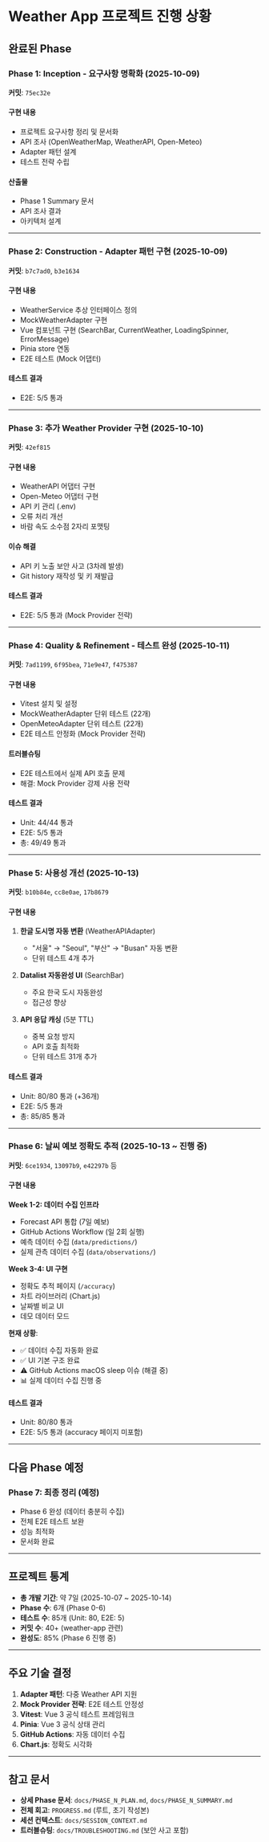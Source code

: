 # Weather App 프로젝트 진행 상황

## 완료된 Phase

### Phase 1: Inception - 요구사항 명확화 (2025-10-09)
**커밋**: `75ec32e`

#### 구현 내용
- 프로젝트 요구사항 정리 및 문서화
- API 조사 (OpenWeatherMap, WeatherAPI, Open-Meteo)
- Adapter 패턴 설계
- 테스트 전략 수립

#### 산출물
- Phase 1 Summary 문서
- API 조사 결과
- 아키텍처 설계

---

### Phase 2: Construction - Adapter 패턴 구현 (2025-10-09)
**커밋**: `b7c7ad0`, `b3e1634`

#### 구현 내용
- WeatherService 추상 인터페이스 정의
- MockWeatherAdapter 구현
- Vue 컴포넌트 구현 (SearchBar, CurrentWeather, LoadingSpinner, ErrorMessage)
- Pinia store 연동
- E2E 테스트 (Mock 어댑터)

#### 테스트 결과
- E2E: 5/5 통과

---

### Phase 3: 추가 Weather Provider 구현 (2025-10-10)
**커밋**: `42ef815`

#### 구현 내용
- WeatherAPI 어댑터 구현
- Open-Meteo 어댑터 구현
- API 키 관리 (.env)
- 오류 처리 개선
- 바람 속도 소수점 2자리 포맷팅

#### 이슈 해결
- API 키 노출 보안 사고 (3차례 발생)
- Git history 재작성 및 키 재발급

#### 테스트 결과
- E2E: 5/5 통과 (Mock Provider 전략)

---

### Phase 4: Quality & Refinement - 테스트 완성 (2025-10-11)
**커밋**: `7ad1199`, `6f95bea`, `71e9e47`, `f475387`

#### 구현 내용
- Vitest 설치 및 설정
- MockWeatherAdapter 단위 테스트 (22개)
- OpenMeteoAdapter 단위 테스트 (22개)
- E2E 테스트 안정화 (Mock Provider 전략)

#### 트러블슈팅
- E2E 테스트에서 실제 API 호출 문제
- 해결: Mock Provider 강제 사용 전략

#### 테스트 결과
- Unit: 44/44 통과
- E2E: 5/5 통과
- 총: 49/49 통과

---

### Phase 5: 사용성 개선 (2025-10-13)
**커밋**: `b10b84e`, `cc8e0ae`, `17b8679`

#### 구현 내용
1. **한글 도시명 자동 변환** (WeatherAPIAdapter)
   - "서울" → "Seoul", "부산" → "Busan" 자동 변환
   - 단위 테스트 4개 추가

2. **Datalist 자동완성 UI** (SearchBar)
   - 주요 한국 도시 자동완성
   - 접근성 향상

3. **API 응답 캐싱** (5분 TTL)
   - 중복 요청 방지
   - API 호출 최적화
   - 단위 테스트 31개 추가

#### 테스트 결과
- Unit: 80/80 통과 (+36개)
- E2E: 5/5 통과
- 총: 85/85 통과

---

### Phase 6: 날씨 예보 정확도 추적 (2025-10-13 ~ 진행 중)
**커밋**: `6ce1934`, `13097b9`, `e42297b` 등

#### 구현 내용

**Week 1-2: 데이터 수집 인프라**
- Forecast API 통합 (7일 예보)
- GitHub Actions Workflow (일 2회 실행)
- 예측 데이터 수집 (`data/predictions/`)
- 실제 관측 데이터 수집 (`data/observations/`)

**Week 3-4: UI 구현**
- 정확도 추적 페이지 (`/accuracy`)
- 차트 라이브러리 (Chart.js)
- 날짜별 비교 UI
- 데모 데이터 모드

**현재 상황**:
- ✅ 데이터 수집 자동화 완료
- ✅ UI 기본 구조 완료
- ⚠️ GitHub Actions macOS sleep 이슈 (해결 중)
- 📊 실제 데이터 수집 진행 중

#### 테스트 결과
- Unit: 80/80 통과
- E2E: 5/5 통과 (accuracy 페이지 미포함)

---

## 다음 Phase 예정

### Phase 7: 최종 정리 (예정)
- Phase 6 완성 (데이터 충분히 수집)
- 전체 E2E 테스트 보완
- 성능 최적화
- 문서화 완료

---

## 프로젝트 통계

- **총 개발 기간**: 약 7일 (2025-10-07 ~ 2025-10-14)
- **Phase 수**: 6개 (Phase 0-6)
- **테스트 수**: 85개 (Unit: 80, E2E: 5)
- **커밋 수**: 40+ (weather-app 관련)
- **완성도**: 85% (Phase 6 진행 중)

---

## 주요 기술 결정

1. **Adapter 패턴**: 다중 Weather API 지원
2. **Mock Provider 전략**: E2E 테스트 안정성
3. **Vitest**: Vue 3 공식 테스트 프레임워크
4. **Pinia**: Vue 3 공식 상태 관리
5. **GitHub Actions**: 자동 데이터 수집
6. **Chart.js**: 정확도 시각화

---

## 참고 문서

- **상세 Phase 문서**: `docs/PHASE_N_PLAN.md`, `docs/PHASE_N_SUMMARY.md`
- **전체 회고**: `PROGRESS.md` (루트, 초기 작성본)
- **세션 컨텍스트**: `docs/SESSION_CONTEXT.md`
- **트러블슈팅**: `docs/TROUBLESHOOTING.md` (보안 사고 포함)
